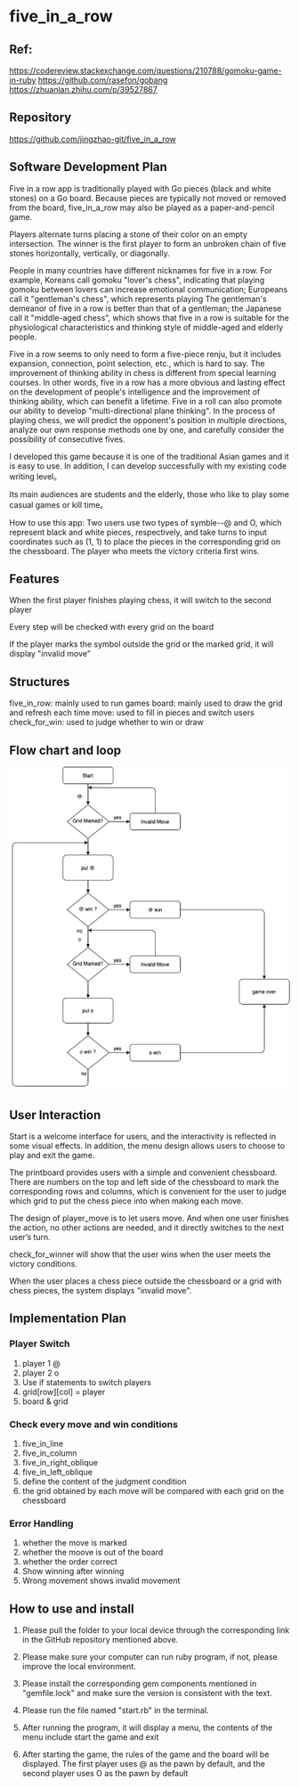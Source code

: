 # five_in_a_row
## Ref:
https://codereview.stackexchange.com/questions/210788/gomoku-game-in-ruby
https://github.com/rasefon/gobang
https://zhuanlan.zhihu.com/p/39527867
## Repository
https://github.com/jingzhao-git/five_in_a_row
## Software Development Plan 
Five in a row app is traditionally played with Go pieces (black and white stones) on a Go board. 
Because pieces are typically not moved or removed from the board, five_in_a_row may also be played as a paper-and-pencil game. 

Players alternate turns placing a stone of their color on an empty intersection. The winner is the first player to form an unbroken chain of five stones horizontally, vertically, or diagonally.

People in many countries have different nicknames for five in a row. For example, Koreans call gomoku "lover's chess", indicating that playing gomoku between lovers can increase emotional communication; Europeans call it "gentleman's chess", which represents playing The gentleman's demeanor of five in a row is better than that of a gentleman; the Japanese call it "middle-aged chess", which shows that five in a row is suitable for the physiological characteristics and thinking style of middle-aged and elderly people.

Five in a row seems to only need to form a five-piece renju, but it includes expansion, connection, point selection, etc., which is hard to say. The improvement of thinking ability in chess is different from special learning courses. In other words, five in a row has a more obvious and lasting effect on the development of people's intelligence and the improvement of thinking ability, which can benefit a lifetime.
Five in a roll can also promote our ability to develop "multi-directional plane thinking". In the process of playing chess, we will predict the opponent's position in multiple directions, analyze our own response methods one by one, and carefully consider the possibility of consecutive fives.

I developed this game because it is one of the traditional Asian games and it is easy to use. In addition, I can develop successfully with my existing code writing level。

Its main audiences are students and the elderly, those who like to play some casual games or kill time。

How to use this app: Two users use two types of symble--@ and O, which represent black and white pieces, respectively, and take turns to input coordinates such as (1, 1) to place the pieces in the corresponding grid on the chessboard. The player who meets the victory criteria first wins.

## Features
When the first player finishes playing chess, it will switch to the second player


Every step will be checked with every grid on the board


If the player marks the symbol outside the grid or the marked grid, it will display "invalid move”


## Structures
five_in_row: mainly used to run games
board: mainly used to draw the grid and refresh each time
move: used to fill in pieces and switch users 
check_for_win: used to judge whether to win or draw

## Flow chart and loop
![flow chart](flowchart.png)

## User Interaction
Start is a welcome interface for users, and the interactivity is reflected in some visual effects. In addition, the menu design allows users to choose to play and exit the game.

The printboard provides users with a simple and convenient chessboard. There are numbers on the top and left side of the chessboard to mark the corresponding rows and columns, which is convenient for the user to judge which grid to put the chess piece into when making each move.

The design of player_move is to let users move. And when one user finishes the action, no other actions are needed, and it directly switches to the next user’s turn.

check_for_winner will show that the user wins when the user meets the victory conditions.

When the user places a chess piece outside the chessboard or a grid with chess pieces, the system displays "invalid move".

## Implementation Plan
### Player Switch
1. player 1 @
2. player 2 o
3. Use if statements to switch players
4. grid[row][col] = player
5. board & grid

### Check every move and win conditions
1. five_in_line
2. five_in_column
3. five_in_right_oblique
4. five_in_left_oblique
5. define the content of the judgment condition
6. the grid obtained by each move will be compared with each grid on the chessboard

### Error Handling
1. whether the move is marked
2. whether the moove is out of the board
3. whether the order correct
4. Show winning after winning
5. Wrong movement shows invalid movement

## How to use and install
1. Please pull the folder to your local device through the corresponding link in the GitHub repository mentioned above.

2. Please make sure your computer can run ruby program, if not, please improve the local environment.

3. Please install the corresponding gem components mentioned in "gemfile.lock" and make sure the version is consistent with the text.

4. Please run the file named "start.rb" in the terminal.

5. After running the program, it will display a menu, the contents of the menu include start the game and exit

6. After starting the game, the rules of the game and the board will be displayed. The first player uses @ as the pawn by default, and the second player uses O as the pawn by default


